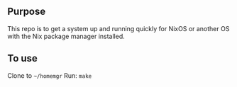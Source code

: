 ## Purpose
This repo is to get a system up and running quickly for NixOS or another OS with the Nix package manager installed.

## To use
Clone to `~/homemgr`
Run: `make`
